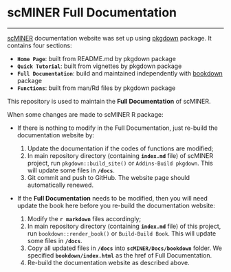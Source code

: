 # scMINER Full Documentation
---

[scMINER](https://github.com/jyyulab/scMINER) documentation website was set up using [pkgdown](https://pkgdown.r-lib.org/) package. It contains four sections: 

- **`Home Page`**: built from README.md by pkgdown package
- **`Quick Tutorial`**: built from vignettes by pkgdown package
- **`Full Documentation`**: build and maintained independently with [bookdown](https://pkgs.rstudio.com/bookdown/) package
- **`Functions`**: built from man/Rd files by pkgdown package

This repository is used to maintain the **Full Documentation** of scMINER.


When some changes are made to scMINER R package:

- If there is nothing to modify in the Full Documentation, just re-build the documentation website by:
  1. Update the documentation if the codes of functions are modified;
  2. In main repository directory (containing **`index.md`** file) of scMINER project, run `pkgdown::build_site()` or `Addins-Build pkgdown`. This will update some files in **`/docs`**.
  3. Git commit and push to GitHub. The website page should automatically renewed.
  
- If the **Full Documentation** needs to be modified, then you will need update the book here before you re-build the documentation website:
  1. Modify the **`r markdown`** files accordingly;
  2. In main repository directory (containing **`index.md`** file) of this project, run `bookdown::render_book()` or `Build-Build Book`. This will update some files in **`/docs`**.
  3. Copy all updated files in **`/docs`** into **`scMINER/Docs/bookdown`** folder. We specified **`bookdown/index.html`** as the href of Full Documentation.
  4. Re-build the documentation website as described above.
